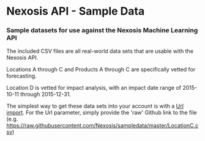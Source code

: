 # Nexosis API - Sample Data
### Sample datasets for use against the Nexosis Machine Learning API

The included CSV files are all real-world data sets that are usable with the Nexosis API.

Locations A through C and Products A through C are specifically vetted for forecasting.

Location D is vetted for impact analysis, with an impact date range of 2015-10-11 through 2015-12-31.

The simplest way to get these data sets into your account is with a [Url import](http://docs.nexosis.com/guides/importingdata).  For the Url parameter, simply provide the 'raw' Github link to the file (e.g. https://raw.githubusercontent.com/Nexosis/sampledata/master/LocationC.csv)   
